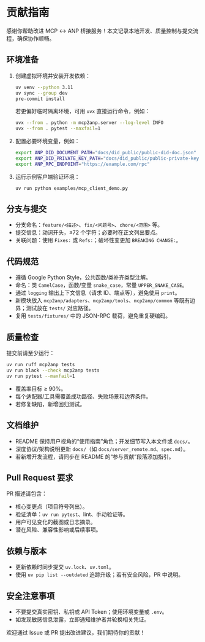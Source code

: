# 贡献指南

感谢你帮助改进 MCP ↔ ANP 桥接服务！本文记录本地开发、质量控制与提交流程，确保协作顺畅。

## 环境准备

1. 创建虚拟环境并安装开发依赖：
   ```bash
   uv venv --python 3.11
   uv sync --group dev
   pre-commit install
   ```
   若更偏好临时隔离环境，可用 `uvx` 直接运行命令，例如：
   ```bash
   uvx --from . python -m mcp2anp.server --log-level INFO
   uvx --from . pytest --maxfail=1
   ```
2. 配置必要环境变量，例如：
   ```bash
   export ANP_DID_DOCUMENT_PATH="docs/did_public/public-did-doc.json"
   export ANP_DID_PRIVATE_KEY_PATH="docs/did_public/public-private-key.pem"
   export ANP_RPC_ENDPOINT="https://example.com/rpc"
   ```
3. 运行示例客户端验证环境：
   ```bash
   uv run python examples/mcp_client_demo.py
   ```

## 分支与提交

- 分支命名：`feature/<描述>`、`fix/<问题号>`、`chore/<范围>` 等。
- 提交信息：动词开头，≤72 个字符；必要时在正文列出要点。
- 关联问题：使用 `Fixes:` 或 `Refs:`；破坏性变更加 `BREAKING CHANGE:`。

## 代码规范

- 遵循 Google Python Style，公共函数/类补齐类型注解。
- 命名：类 `CamelCase`，函数/变量 `snake_case`，常量 `UPPER_SNAKE_CASE`。
- 通过 `logging` 输出上下文信息（请求 ID、端点等），避免使用 `print`。
- 新模块放入 `mcp2anp/adapters`、`mcp2anp/tools`、`mcp2anp/common` 等既有边界；测试放在 `tests/` 对应路径。
- 复用 `tests/fixtures/` 中的 JSON-RPC 载荷，避免重复硬编码。

## 质量检查

提交前请至少运行：

```bash
uv run ruff mcp2anp tests
uv run black --check mcp2anp tests
uv run pytest --maxfail=1
```

- 覆盖率目标 ≥ 90%。
- 每个适配器/工具需覆盖成功路径、失败场景和边界条件。
- 若修复缺陷，新增回归测试。

## 文档维护

- README 保持用户视角的“使用指南”角色；开发细节写入本文件或 `docs/`。
- 深度协议/架构说明更新 `docs/`（如 `docs/server_remote.md`、`spec.md`）。
- 若新增开发流程，请同步在 README 的“参与贡献”段落添加指引。

## Pull Request 要求

PR 描述请包含：

- 核心变更点（项目符号列出）。
- 验证清单：`uv run pytest`、lint、手动验证等。
- 用户可见变化的截图或日志摘录。
- 潜在风险、兼容性影响或后续事项。

## 依赖与版本

- 更新依赖时同步提交 `uv.lock`、`uv.toml`。
- 使用 `uv pip list --outdated` 追踪升级；若有安全风险，PR 中说明。

## 安全注意事项

- 不要提交真实密钥、私钥或 API Token；使用环境变量或 `.env`。
- 如发现敏感信息泄露，立即通知维护者并轮换相关凭证。

欢迎通过 Issue 或 PR 提出改进建议，我们期待你的贡献！
